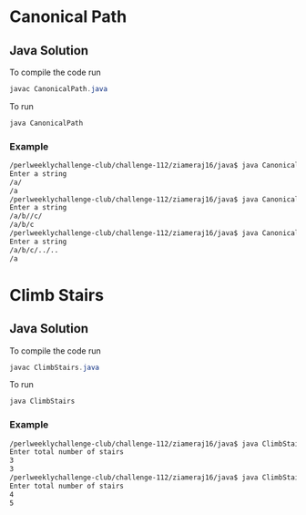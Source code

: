 # Canonical Path
## Java Solution

To compile the code run
```java
javac CanonicalPath.java
```
To run
```java
java CanonicalPath
```
### Example
```bash
/perlweeklychallenge-club/challenge-112/ziameraj16/java$ java CanonicalPath
Enter a string
/a/
/a
/perlweeklychallenge-club/challenge-112/ziameraj16/java$ java CanonicalPath
Enter a string
/a/b//c/
/a/b/c
/perlweeklychallenge-club/challenge-112/ziameraj16/java$ java CanonicalPath
Enter a string
/a/b/c/../..
/a
```

# Climb Stairs
## Java Solution

To compile the code run
```java
javac ClimbStairs.java
```
To run
```java
java ClimbStairs
```
### Example
```bash
/perlweeklychallenge-club/challenge-112/ziameraj16/java$ java ClimbStairs
Enter total number of stairs
3
3
/perlweeklychallenge-club/challenge-112/ziameraj16/java$ java ClimbStairs
Enter total number of stairs
4
5
```
